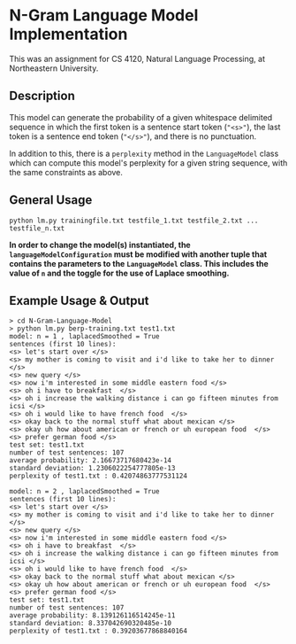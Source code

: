 # N-Gram Language Model Implementation

This was an assignment for CS 4120, Natural Language Processing, at Northeastern University.

## Description
This model can generate the probability of a given whitespace delimited sequence in which the first token is a sentence start token (`"<s>"`), the last token is a sentence end token (`"</s>"`), and there is no punctuation.

In addition to this, there is a `perplexity` method in the `LanguageModel` class which can compute this model's perplexity for a given string sequence, with the same constraints as above.

## General Usage
```
python lm.py trainingfile.txt testfile_1.txt testfile_2.txt ... testfile_n.txt
```

**In order to change the model(s) instantiated, the `languageModelConfiguration` must be modified with another tuple that contains the parameters to the `LanguageModel` class. This includes the value of `n` and the toggle for the use of Laplace smoothing.**

## Example Usage & Output

```
> cd N-Gram-Language-Model
> python lm.py berp-training.txt test1.txt
model: n = 1 , laplacedSmoothed = True
sentences (first 10 lines):
<s> let's start over </s>
<s> my mother is coming to visit and i'd like to take her to dinner </s>
<s> new query </s>
<s> now i'm interested in some middle eastern food </s>
<s> oh i have to breakfast  </s>
<s> oh i increase the walking distance i can go fifteen minutes from icsi </s>
<s> oh i would like to have french food  </s>
<s> okay back to the normal stuff what about mexican </s>
<s> okay uh how about american or french or uh european food  </s>
<s> prefer german food </s>
test set: test1.txt
number of test sentences: 107
average probability: 2.16673717680423e-14
standard deviation: 1.2306022254777805e-13
perplexity of test1.txt : 0.42074863777531124

model: n = 2 , laplacedSmoothed = True
sentences (first 10 lines):
<s> let's start over </s>
<s> my mother is coming to visit and i'd like to take her to dinner </s>
<s> new query </s>
<s> now i'm interested in some middle eastern food </s>
<s> oh i have to breakfast  </s>
<s> oh i increase the walking distance i can go fifteen minutes from icsi </s>
<s> oh i would like to have french food  </s>
<s> okay back to the normal stuff what about mexican </s>
<s> okay uh how about american or french or uh european food  </s>
<s> prefer german food </s>
test set: test1.txt
number of test sentences: 107
average probability: 8.139126116514245e-11
standard deviation: 8.337042690320485e-10
perplexity of test1.txt : 0.39203677868840164

```